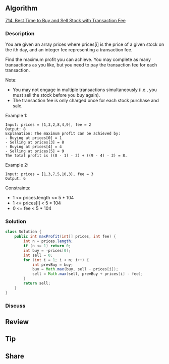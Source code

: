 ## Algorithm

[714. Best Time to Buy and Sell Stock with Transaction Fee](https://leetcode.com/problems/best-time-to-buy-and-sell-stock-with-transaction-fee/)

### Description

You are given an array prices where prices[i] is the price of a given stock on the ith day, and an integer fee representing a transaction fee.

Find the maximum profit you can achieve. You may complete as many transactions as you like, but you need to pay the transaction fee for each transaction.

Note:

- You may not engage in multiple transactions simultaneously (i.e., you must sell the stock before you buy again).
- The transaction fee is only charged once for each stock purchase and sale.


Example 1:

```
Input: prices = [1,3,2,8,4,9], fee = 2
Output: 8
Explanation: The maximum profit can be achieved by:
- Buying at prices[0] = 1
- Selling at prices[3] = 8
- Buying at prices[4] = 4
- Selling at prices[5] = 9
The total profit is ((8 - 1) - 2) + ((9 - 4) - 2) = 8.
```

Example 2:

```
Input: prices = [1,3,7,5,10,3], fee = 3
Output: 6
```

Constraints:

- 1 <= prices.length <= 5 * 104
- 1 <= prices[i] < 5 * 104
- 0 <= fee < 5 * 104

### Solution

```java
class Solution {
    public int maxProfit(int[] prices, int fee) {
        int n = prices.length;
        if (n <= 1) return 0;
        int buy = -prices[0];
        int sell = 0;
        for (int i = 1; i < n; i++) {
            int prevBuy = buy;
            buy = Math.max(buy, sell - prices[i]);
            sell = Math.max(sell, prevBuy + prices[i] - fee);
        }
        return sell;
    }
}
```

### Discuss

## Review


## Tip


## Share

